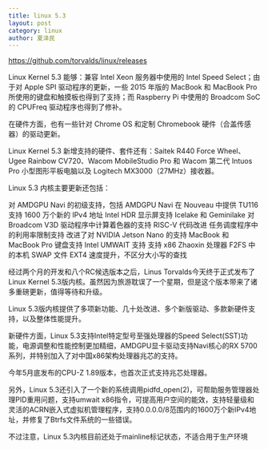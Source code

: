 ```yaml
---
title: linux 5.3
layout: post
category: linux
author: 夏泽民
---
```

https://github.com/torvalds/linux/releases
<!-- more -->
Linux Kernel 5.3 能够：兼容 Intel Xeon 服务器中使用的 Intel Speed Select；由于对 Apple SPI 驱动程序的更新，一些 2015 年版的 MacBook 和 MacBook Pro 所使用的键盘和触摸板也得到了支持；而 Raspberry Pi 中使用的 Broadcom SoC 的 CPUFreq 驱动程序也得到了修补。

在硬件方面，也有一些针对 Chrome OS 和定制 Chromebook 硬件（合盖传感器）的驱动更新。

Linux Kernel 5.3 新增支持的硬件、套件还有：Saitek R440 Force Wheel、Ugee Rainbow CV720、Wacom MobileStudio Pro 和 Wacom 第二代 Intuos Pro 小型图形平板电脑以及 Logitech MX3000（27MHz）接收器。

Linux 5.3 内核主要更新还包括：

对 AMDGPU Navi 的初级支持，包括 AMDGPU Navi
在 Nouveau 中提供 TU116 支持
1600 万个新的 IPv4 地址
Intel HDR 显示屏支持 Icelake 和 Geminilake
对 Broadcom V3D 驱动程序中计算着色器的支持
RISC-V 代码改进
任务调度程序中的利用率限制支持
改进了对 NVIDIA Jetson Nano 的支持
MacBook 和 MacBook Pro 键盘支持
Intel UMWAIT 支持
支持 x86 Zhaoxin 处理器
F2FS 中的本机 SWAP 文件
EXT4 速度提升，不区分大小写的查找

经过两个月的开发和八个RC候选版本之后，Linus Torvalds今天终于正式发布了Linux Kernel 5.3版内核。虽然因为旅游耽误了一个星期，但是这个版本带来了诸多重磅更新，值得等待和升级。

Linux 5.3版内核提供了多项新功能、几十处改进、多个新版驱动、多款新硬件支持，以及整体性能提升。

新硬件方面，Linux 5.3支持Intel特定型号至强处理器的Speed Select(SST)功能，电源调整和性能控制更加精细，AMDGPU显卡驱动支持Navi核心的RX 5700系列，并特别加入了对中国x86架构处理器兆芯的支持。

今年5月底发布的CPU-Z 1.89版本，也首次正式支持兆芯处理器。

另外，Linux 5.3还引入了一个新的系统调用pidfd_open(2)，可帮助服务管理器处理PID重用问题，支持umwait x86指令，可提高用户空间的能效，支持轻量级和灵活的ACRN嵌入式虚拟机管理程序，支持0.0.0.0/8范围内的1600万个新IPv4地址，并修复了Btrfs文件系统的一些错误。

不过注意，Linux 5.3内核目前还处于mainline标记状态，不适合用于生产环境
